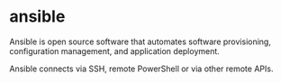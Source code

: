 # ansible

Ansible is open source software that automates software provisioning, configuration management, and application deployment.

Ansible connects via SSH, remote PowerShell or via other remote APIs.
